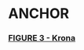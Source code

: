 # ANCHOR
<h3><a target="_blank" href="http://htmlpreview.github.io/?https://github.com/gonzalezem/ANCHOR/blob/master/figure1/ISS_raw_counts.html">FIGURE 3 - Krona</a></h3>
